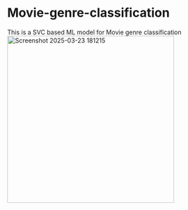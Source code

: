 # Movie-genre-classification
This is a SVC based ML model for Movie genre classification
<img width="383" alt="Screenshot 2025-03-23 181215" src="https://github.com/user-attachments/assets/38f7fe19-ce87-46b9-ac48-f19823720752" />
